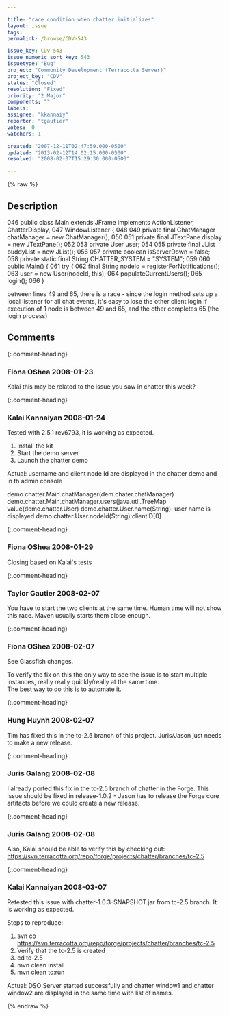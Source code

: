 ```yaml
---

title: "race condition when chatter initializes"
layout: issue
tags: 
permalink: /browse/CDV-543

issue_key: CDV-543
issue_numeric_sort_key: 543
issuetype: "Bug"
project: "Community Development (Terracotta Server)"
project_key: "CDV"
status: "Closed"
resolution: "Fixed"
priority: "2 Major"
components: ""
labels: 
assignee: "kkannaiy"
reporter: "tgautier"
votes:  0
watchers: 1

created: "2007-12-11T02:47:59.000-0500"
updated: "2013-02-12T14:02:15.000-0500"
resolved: "2008-02-07T15:29:30.000-0500"

---
```




{% raw %}



## Description

<div markdown="1" class="description">

046 public class Main extends JFrame implements ActionListener, ChatterDisplay,
047       WindowListener \{
048 
049    private final ChatManager chatManager = new ChatManager();
050 
051    private final JTextPane display = new JTextPane();
052 
053    private User user;
054 
055    private final JList buddyList = new JList();
056 
057    private boolean isServerDown = false;
058    private static final String CHATTER\_SYSTEM = "SYSTEM";
059 
060    public Main() \{
061       try \{
062          final String nodeId = registerForNotifications();
063          user = new User(nodeId, this);
064          populateCurrentUsers();
065          login();
066       \}

between lines 49 and 65, there is a race - since the login method sets up a local listener for all chat events, it's easy to lose the other client login if execution of 1 node is between 49 and 65, and the other completes 65 (the login process)


</div>

## Comments


{:.comment-heading}
### **Fiona OShea** <span class="date">2008-01-23</span>

<div markdown="1" class="comment">

Kalai this may be related to the issue you saw in chatter this week?

</div>


{:.comment-heading}
### **Kalai Kannaiyan** <span class="date">2008-01-24</span>

<div markdown="1" class="comment">

Tested with 2.5.1 rev6793, it is working as expected.

1. Install the kit
2. Start the demo server 
3. Launch the chatter demo

Actual: username and client node Id are displayed in the chatter demo and in th admin console 

demo.chatter.Main.chatManager(dem.chater.chatManager)
demo.chatter.Main.chatManager.users(java.util.TreeMap
value(demo.chatter.User)
demo.chatter.User.name(String): user name is displayed
demo.chatter.User.nodeId(String):clientID[0]

</div>


{:.comment-heading}
### **Fiona OShea** <span class="date">2008-01-29</span>

<div markdown="1" class="comment">

Closing based on Kalai's tests

</div>


{:.comment-heading}
### **Taylor Gautier** <span class="date">2008-02-07</span>

<div markdown="1" class="comment">

You have to start the two clients at the same time.  Human time will not show this race.  Maven usually starts them close enough.

</div>


{:.comment-heading}
### **Fiona OShea** <span class="date">2008-02-07</span>

<div markdown="1" class="comment">

See Glassfish changes.

To verify the fix on this the only way to see the issue is to start multiple instances, really really quickly/really at the same time.  
The best way to do this is to automate it.

</div>


{:.comment-heading}
### **Hung Huynh** <span class="date">2008-02-07</span>

<div markdown="1" class="comment">

Tim has fixed this in the tc-2.5 branch of this project. Juris/Jason just needs to make a new release.
  

</div>


{:.comment-heading}
### **Juris Galang** <span class="date">2008-02-08</span>

<div markdown="1" class="comment">

I already ported this fix in the tc-2.5 branch of chatter in the Forge. This issue should be fixed in release-1.0.2 - Jason has to release the Forge core artifacts before we could create a new release.

</div>


{:.comment-heading}
### **Juris Galang** <span class="date">2008-02-08</span>

<div markdown="1" class="comment">

Also, Kalai should be able to verify this by checking out:  https://svn.terracotta.org/repo/forge/projects/chatter/branches/tc-2.5


</div>


{:.comment-heading}
### **Kalai Kannaiyan** <span class="date">2008-03-07</span>

<div markdown="1" class="comment">

Retested this issue with chatter-1.0.3-SNAPSHOT.jar from tc-2.5 branch. It is working as expected.

Steps to reproduce:
1. svn co https://svn.terracotta.org/repo/forge/projects/chatter/branches/tc-2.5
2. Verify that the tc-2.5 is created
3. cd tc-2.5
4. mvn clean install
5. mvn clean tc:run

Actual: DSO Server started successfully and chatter window1 and chatter window2 are displayed in the same time with list of names.


</div>



{% endraw %}
